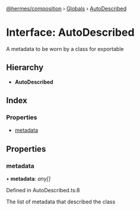 [@hermes/composition](../README.md) › [Globals](../globals.md) › [AutoDescribed](autodescribed.md)

# Interface: AutoDescribed

A metadata to be worn by a class for exportable

## Hierarchy

* **AutoDescribed**

## Index

### Properties

* [metadata](autodescribed.md#metadata)

## Properties

###  metadata

• **metadata**: *any[]*

Defined in AutoDescribed.ts:8

The list of metadata that described the class
